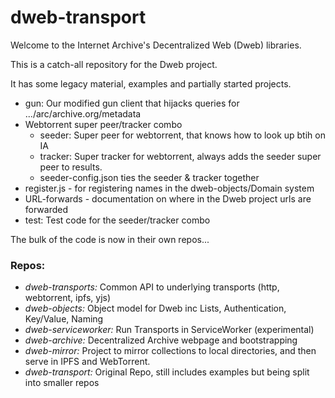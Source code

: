 # dweb-transport

Welcome to the Internet Archive's Decentralized Web (Dweb) libraries. 

This is a catch-all repository for the Dweb project. 

It has some legacy material, examples and partially started projects.

* gun: Our modified gun client that hijacks queries for .../arc/archive.org/metadata
* Webtorrent super peer/tracker combo
    * seeder: Super peer for webtorrent, that knows how to look up btih on IA
    * tracker: Super tracker for webtorrent, always adds the seeder super peer to results.
    * seeder-config.json ties the seeder & tracker together
* register.js - for registering names in the dweb-objects/Domain system
* URL-forwards - documentation on where in the Dweb project urls are forwarded 
* test: Test code for the seeder/tracker combo

The bulk of the code is now in their own repos... 

### Repos:
* *dweb-transports:* Common API to underlying transports (http, webtorrent, ipfs, yjs)
* *dweb-objects:* Object model for Dweb inc Lists, Authentication, Key/Value, Naming
* *dweb-serviceworker:* Run Transports in ServiceWorker (experimental)
* *dweb-archive:* Decentralized Archive webpage and bootstrapping
* *dweb-mirror:* Project to mirror collections to local directories, and then serve in IPFS and WebTorrent.
* *dweb-transport:* Original Repo, still includes examples but being split into smaller repos

